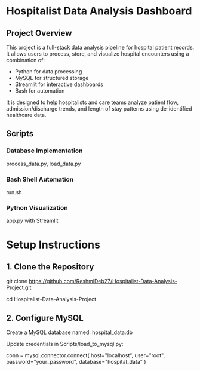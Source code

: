# Hospitalist Data Analysis Dashboard

## Project Overview
This project is a full-stack data analysis pipeline for hospital patient records. It allows users to process, store, and visualize hospital encounters using a combination of:

- Python for data processing
- MySQL for structured storage
- Streamlit for interactive dashboards
- Bash for automation

It is designed to help hospitalists and care teams analyze patient flow, admission/discharge trends, and length of stay patterns using de-identified healthcare data.

## Scripts
### Database Implementation 
process_data.py, load_data.py
### Bash Shell Automation 
run.sh
### Python Visualization
app.py with Streamlit

# Setup Instructions

## 1. Clone the Repository
git clone https://github.com/ReshmiDeb27/Hospitalist-Data-Analysis-Project.git

cd Hospitalist-Data-Analysis-Project

## 2. Configure MySQL
Create a MySQL database named: hospital_data.db

Update credentials in Scripts/load_to_mysql.py:

conn = mysql.connector.connect(
    host="localhost",
    user="root",
    password="your_password",
    database="hospital_data"
)

